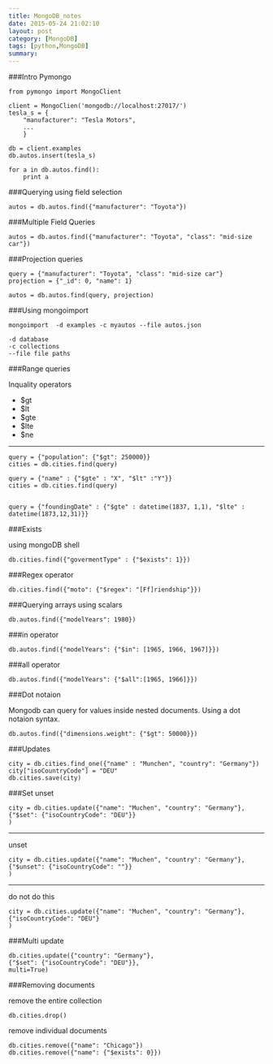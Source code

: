 ```yaml
---
title: MongoDB_notes
date: 2015-05-24 21:02:10
layout: post
category: [MongoDB]
tags: [python,MongoDB]
summary: 
---
```


###Intro Pymongo
	
	from pymongo import MongoClient
	
	client = MongoClien('mongodb://localhost:27017/')
	tesla_s = {
		"manufacturer": "Tesla Motors",
		...
		}
		
	db = client.examples
	db.autos.insert(tesla_s)
	
	for a in db.autos.find():
		print a
		
###Querying using field selection

	autos = db.autos.find({"manufacturer": "Toyota"})
	
###Multiple Field Queries

	autos = db.autos.find({"manufacturer": "Toyota", "class": "mid-size car"})	
	

###Projection queries
	
	query = {"manufacturer": "Toyota", "class": "mid-size car"}
	projection = {"_id": 0, "name": 1}
	
	autos = db.autos.find(query, projection)
	
###Using mongoimport

	mongoimport  -d examples -c myautos --file autos.json
	
	-d database
	-c collections
	--file file paths

###Range queries

Inquality operators

- $gt
- $lt
- $gte
- $lte
- $ne

---
	query = {"population": {"$gt": 250000}}
	cities = db.cities.find(query) 
	
	query = {"name" : {"$gte" : "X", "$lt" :"Y"}}
	cities = db.cities.find(query)
	
	
	query = {"foundingDate" : {"$gte" : datetime(1837, 1,1), "$lte" : datetime(1873,12,31)}}
	
###Exists

using mongoDB shell

	db.cities.find({"govermentType" : {"$exists": 1}})
	
###Regex operator

	db.cities.find({"moto": {"$regex": "[Ff]riendship"}})
	
###Querying arrays using scalars

	db.autos.find({"modelYears": 1980})

###in operator
	
	db.autos.find({"modelYears": {"$in": [1965, 1966, 1967]}})
	
###all operator

	db.autos.find({"modelYears": {"$all":[1965, 1966]}})

###Dot notaion

Mongodb can query for values inside nested documents. Using a dot notaion syntax.

	db.autos.find({"dimensions.weight": {"$gt": 50000}})
	
###Updates

	city = db.cities.find_one({"name" : "Munchen", "country": "Germany"})
	city["isoCountryCode"] = "DEU"
	db.cities.save(city)
	
###Set unset

	city = db.cities.update({"name": "Muchen", "country": "Germany"},
	{"$set": {"isoCountryCode": "DEU"}}
	)
---
unset

	city = db.cities.update({"name": "Muchen", "country": "Germany"},
	{"$unset": {"isoCountryCode": ""}}
	)
---
do not do this

	city = db.cities.update({"name": "Muchen", "country": "Germany"},
	{"isoCountryCode": "DEU"}
	)
	
###Multi update
	
	db.cities.update({"country": "Germany"},
	{"$set": {"isoCountryCode": "DEU"}},
	multi=True)

###Removing documents

remove the entire collection
	
	db.cities.drop()
remove individual documents 

	db.cities.remove({"name": "Chicago"})
	db.cities.remove({"name": {"$exists": 0}})
	